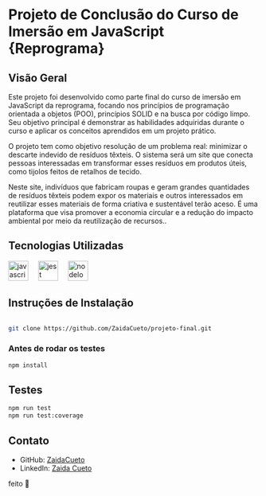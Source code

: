 # Projeto de Conclusão do Curso de Imersão em JavaScript {Reprograma}

## Visão Geral

Este projeto foi desenvolvido como parte final do curso de imersão em JavaScript da reprograma, focando nos princípios de programação orientada a objetos (POO), princípios SOLID e na busca por código limpo. Seu objetivo principal é demonstrar as habilidades adquiridas durante o curso e aplicar os conceitos aprendidos em um projeto prático.

O projeto tem como objetivo  resolução de um problema real: minimizar o descarte indevido de resíduos têxteis. O sistema será um site que conecta pessoas interessadas em transformar esses resíduos em produtos úteis, como tijolos feitos de retalhos de tecido. 

Neste site, indivíduos que fabricam roupas e geram grandes quantidades de resíduos têxteis podem expor os materiais e outros interessados em reutilizar esses materiais de forma criativa e sustentável terão aceso. É uma plataforma que visa promover a economia circular e a redução do impacto ambiental por meio da reutilização de recursos..

## Tecnologias Utilizadas

<div align="left">
  <img src="https://cdn.jsdelivr.net/gh/devicons/devicon/icons/javascript/javascript-original.svg" height="40" alt="javascript logo"  />
  <img width="12" />
  <img src="https://cdn.jsdelivr.net/gh/devicons/devicon/icons/jest/jest-plain.svg" height="40" alt="jest logo"  />
  <img width="12" />
  <img src="https://cdn.jsdelivr.net/gh/devicons/devicon/icons/adonisjs/adonisjs-original.svg" height="40" alt="nodelogo"  />

          
</div>

          

## Instruções de Instalação
```bash

git clone https://github.com/ZaidaCueto/projeto-final.git
```
### Antes de rodar os testes 
```bash
npm install
```

## Testes
```bash
npm run test 
npm run test:coverage
```


## Contato

- GitHub: [ZaidaCueto](https://github.com/ZaidaCueto)
- LinkedIn: [Zaida Cueto](https://www.linkedin.com/in/zaidacuetoa)


feito 🧡
